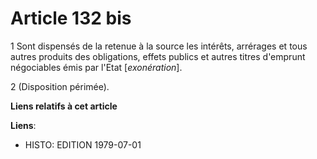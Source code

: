 # Article 132 bis

1  Sont dispensés de la retenue à la source les intérêts, arrérages et tous autres produits des obligations, effets publics
et autres titres d'emprunt négociables émis par l'Etat [*exonération*].

2  (Disposition périmée).

**Liens relatifs à cet article**

**Liens**:

  - HISTO: EDITION 1979-07-01
